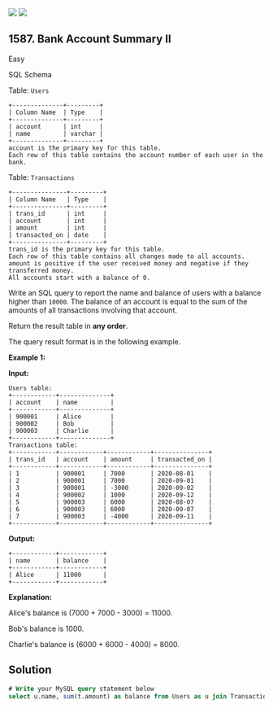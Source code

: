 [![](https://img.shields.io/github/stars/javadev/LeetCode-in-Java?label=Stars&style=flat-square)](https://github.com/javadev/LeetCode-in-Java)
[![](https://img.shields.io/github/forks/javadev/LeetCode-in-Java?label=Fork%20me%20on%20GitHub%20&style=flat-square)](https://github.com/javadev/LeetCode-in-Java/fork)

## 1587\. Bank Account Summary II

Easy

SQL Schema

Table: `Users`

    +--------------+---------+
    | Column Name  | Type    |
    +--------------+---------+
    | account      | int     |
    | name         | varchar |
    +--------------+---------+
    account is the primary key for this table.
    Each row of this table contains the account number of each user in the bank. 

Table: `Transactions`

    +---------------+---------+
    | Column Name   | Type    |
    +---------------+---------+
    | trans_id      | int     |
    | account       | int     |
    | amount        | int     |
    | transacted_on | date    |
    +---------------+---------+
    trans_id is the primary key for this table.
    Each row of this table contains all changes made to all accounts.
    amount is positive if the user received money and negative if they transferred money.
    All accounts start with a balance of 0. 

Write an SQL query to report the name and balance of users with a balance higher than `10000`. The balance of an account is equal to the sum of the amounts of all transactions involving that account.

Return the result table in **any order**.

The query result format is in the following example.

**Example 1:**

**Input:**

    Users table:
    +------------+--------------+
    | account    | name         |
    +------------+--------------+
    | 900001     | Alice        |
    | 900002     | Bob          |
    | 900003     | Charlie      |
    +------------+--------------+
    Transactions table:
    +------------+------------+------------+---------------+
    | trans_id   | account    | amount     | transacted_on |
    +------------+------------+------------+---------------+
    | 1          | 900001     | 7000       | 2020-08-01    |
    | 2          | 900001     | 7000       | 2020-09-01    |
    | 3          | 900001     | -3000      | 2020-09-02    |
    | 4          | 900002     | 1000       | 2020-09-12    |
    | 5          | 900003     | 6000       | 2020-08-07    |
    | 6          | 900003     | 6000       | 2020-09-07    |
    | 7          | 900003     | -4000      | 2020-09-11    |
    +------------+------------+------------+---------------+

**Output:**

    +------------+------------+
    | name       | balance    |
    +------------+------------+
    | Alice      | 11000      |
    +------------+------------+

**Explanation:**

Alice's balance is (7000 + 7000 - 3000) = 11000.

Bob's balance is 1000.

Charlie's balance is (6000 + 6000 - 4000) = 8000.

## Solution

```sql
# Write your MySQL query statement below
select u.name, sum(t.amount) as balance from Users as u join Transactions as t on u.account = t.account group by u.name having balance > 10000
```